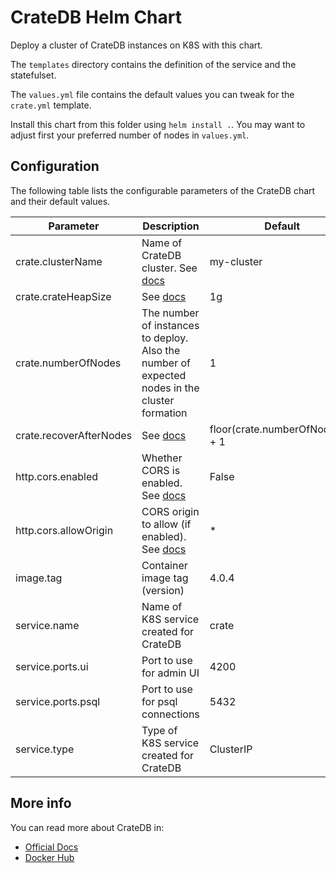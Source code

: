 # CrateDB Helm Chart

Deploy a cluster of CrateDB instances on K8S with this chart.

The `templates` directory contains the definition of the service and the statefulset.

The `values.yml` file contains the default values you can tweak for the `crate.yml` template.

Install this chart from this folder using `helm install .`.
You may want to adjust first your preferred number of nodes in `values.yml`.

## Configuration

The following table lists the configurable parameters of the CrateDB chart and their default values.

| Parameter | Description | Default |
| --------- | ----------- | ------- |
| crate.clusterName | Name of CrateDB cluster. See [docs](https://crate.io/docs/crate/guide/en/4.0.4/scaling/multi-node-setup.html#id3) | my-cluster |
| crate.crateHeapSize | See [docs](https://crate.io/docs/crate/reference/en/4.0.4/config/environment.html) | 1g |
| crate.numberOfNodes | The number of instances to deploy. Also the number of expected nodes in the cluster formation | 1 |
| crate.recoverAfterNodes | See [docs](https://crate.io/docs/crate/guide/en/4.0.4/scaling/multi-node-setup.html#gateway-configuration) | floor(crate.numberOfNodes/2) + 1 |
| http.cors.enabled | Whether CORS is enabled. See [docs](https://crate.io/docs/crate/reference/en/4.0.4/config/node.html#cross-origin-resource-sharing-cors) | False |
| http.cors.allowOrigin | CORS origin to allow (if enabled). See [docs](https://crate.io/docs/crate/reference/en/4.0.4/config/node.html#cross-origin-resource-sharing-cors) | * |
| image.tag | Container image tag (version) | 4.0.4 |
| service.name | Name of K8S service created for CrateDB | crate |
| service.ports.ui | Port to use for admin UI | 4200 |
| service.ports.psql | Port to use for psql connections | 5432 |
| service.type | Type of K8S service created for CrateDB | ClusterIP |

## More info

You can read more about CrateDB in:

- [Official Docs](https://crate.io/docs/)
- [Docker Hub](https://hub.docker.com/_/crate/)
